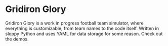 Gridiron Glory
=============

Gridiron Glory is a work in progress football team simulator, where everything is customizable, from team names to the code itself. Written in sloppy Python and uses YAML for data storage for some reason. Check out the demos.
